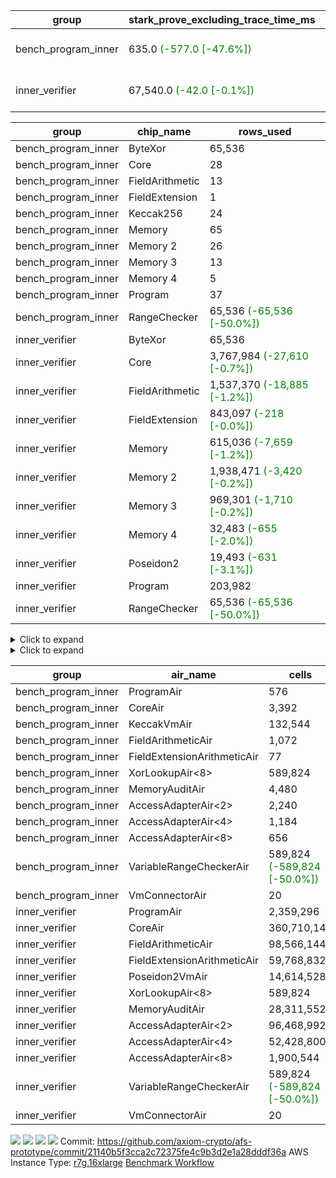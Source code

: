 | group | stark_prove_excluding_trace_time_ms | total_cells | total_cells_used | trace_gen_time_ms | verify_program_compile_ms |
| --- | --- | --- | --- | --- | --- |
| bench_program_inner | 635.0 <span style="color: green">(-577.0 [-47.6%])</span> | 1,325,889 <span style="color: green">(-589,824 [-30.8%])</span> | 211,816 <span style="color: green">(-65,536 [-23.6%])</span> | 2.0 |  |
| inner_verifier | 67,540.0 <span style="color: green">(-42.0 [-0.1%])</span> | 716,308,500 <span style="color: green">(-589,824 [-0.1%])</span> | 385,557,508 <span style="color: green">(-2,962,433 [-0.8%])</span> | 34,165.0 <span style="color: red">(+1,269.0 [+3.9%])</span> | 47,687.0 <span style="color: red">(+262.0 [+0.6%])</span> |

| group | chip_name | rows_used |
| --- | --- | --- |
| bench_program_inner | ByteXor | 65,536 |
| bench_program_inner | Core | 28 |
| bench_program_inner | FieldArithmetic | 13 |
| bench_program_inner | FieldExtension | 1 |
| bench_program_inner | Keccak256 | 24 |
| bench_program_inner | Memory | 65 |
| bench_program_inner | Memory 2 | 26 |
| bench_program_inner | Memory 3 | 13 |
| bench_program_inner | Memory 4 | 5 |
| bench_program_inner | Program | 37 |
| bench_program_inner | RangeChecker | 65,536 <span style="color: green">(-65,536 [-50.0%])</span> |
| inner_verifier | ByteXor | 65,536 |
| inner_verifier | Core | 3,767,984 <span style="color: green">(-27,610 [-0.7%])</span> |
| inner_verifier | FieldArithmetic | 1,537,370 <span style="color: green">(-18,885 [-1.2%])</span> |
| inner_verifier | FieldExtension | 843,097 <span style="color: green">(-218 [-0.0%])</span> |
| inner_verifier | Memory | 615,036 <span style="color: green">(-7,659 [-1.2%])</span> |
| inner_verifier | Memory 2 | 1,938,471 <span style="color: green">(-3,420 [-0.2%])</span> |
| inner_verifier | Memory 3 | 969,301 <span style="color: green">(-1,710 [-0.2%])</span> |
| inner_verifier | Memory 4 | 32,483 <span style="color: green">(-655 [-2.0%])</span> |
| inner_verifier | Poseidon2 | 19,493 <span style="color: green">(-631 [-3.1%])</span> |
| inner_verifier | Program | 203,982 |
| inner_verifier | RangeChecker | 65,536 <span style="color: green">(-65,536 [-50.0%])</span> |

<details>
<summary>Click to expand</summary>

| group | dsl_ir | opcode | frequency |
| --- | --- | --- | --- |
| bench_program_inner |  | JAL | 1 |
| bench_program_inner |  | STOREW | 2 |
| bench_program_inner | AddE | FE4ADD | 1 |
| bench_program_inner | AddF | ADD | 1 |
| bench_program_inner | AddVI | ADD | 6 |
| bench_program_inner | Alloc | ADD | 2 |
| bench_program_inner | Alloc | LOADW | 2 |
| bench_program_inner | Alloc | MUL | 2 |
| bench_program_inner | For | ADD | 2 |
| bench_program_inner | For | BNE | 3 |
| bench_program_inner | For | JAL | 1 |
| bench_program_inner | For | STOREW | 1 |
| bench_program_inner | Halt | TERMINATE | 1 |
| bench_program_inner | IfEqI | BNE | 2 |
| bench_program_inner | ImmE | STOREW | 8 |
| bench_program_inner | ImmF | STOREW | 2 |
| bench_program_inner | ImmV | STOREW | 3 |
| bench_program_inner | Keccak256 | KECCAK256 | 1 |
| bench_program_inner | StoreV | STOREW2 | 2 |
| inner_verifier |  | JAL | 1 |
| inner_verifier |  | STOREW | 2 |
| inner_verifier | AddE | FE4ADD | 223,742 <span style="color: green">(-45 [-0.0%])</span> |
| inner_verifier | AddEFFI | LOADW | 123 <span style="color: green">(-4 [-3.1%])</span> |
| inner_verifier | AddEFFI | STOREW | 369 <span style="color: green">(-12 [-3.1%])</span> |
| inner_verifier | AddEFI | ADD | 168 |
| inner_verifier | AddEI | ADD | 66,524 <span style="color: green">(-260 [-0.4%])</span> |
| inner_verifier | AddFI | ADD | 12,359 <span style="color: green">(-84 [-0.7%])</span> |
| inner_verifier | AddV | ADD | 5,537 <span style="color: green">(-443 [-7.4%])</span> |
| inner_verifier | AddVI | ADD | 267,447 <span style="color: green">(-3,967 [-1.5%])</span> |
| inner_verifier | Alloc | ADD | 22,394 <span style="color: green">(-1,430 [-6.0%])</span> |
| inner_verifier | Alloc | LOADW | 22,394 <span style="color: green">(-1,430 [-6.0%])</span> |
| inner_verifier | Alloc | MUL | 13,491 <span style="color: green">(-862 [-6.0%])</span> |
| inner_verifier | AssertEqE | BNE | 132 |
| inner_verifier | AssertEqEI | BNE | 4 |
| inner_verifier | AssertEqF | BNE | 3,886 <span style="color: green">(-168 [-4.1%])</span> |
| inner_verifier | AssertEqV | BNE | 1,108 <span style="color: green">(-21 [-1.9%])</span> |
| inner_verifier | AssertEqVI | BNE | 188 |
| inner_verifier | CycleTrackerEnd | CT_END | 104,083 <span style="color: green">(-273 [-0.3%])</span> |
| inner_verifier | CycleTrackerStart | CT_START | 104,083 <span style="color: green">(-273 [-0.3%])</span> |
| inner_verifier | DivE | BBE4DIV | 194,988 <span style="color: green">(-21 [-0.0%])</span> |
| inner_verifier | DivEIN | BBE4DIV | 30 |
| inner_verifier | DivEIN | STOREW | 120 |
| inner_verifier | DivFIN | DIV | 72 |
| inner_verifier | For | ADD | 521,262 <span style="color: green">(-6,699 [-1.3%])</span> |
| inner_verifier | For | BNE | 538,949 <span style="color: green">(-7,520 [-1.4%])</span> |
| inner_verifier | For | JAL | 17,687 <span style="color: green">(-821 [-4.4%])</span> |
| inner_verifier | For | LOADW | 882 <span style="color: green">(-84 [-8.7%])</span> |
| inner_verifier | For | STOREW | 16,805 <span style="color: green">(-737 [-4.2%])</span> |
| inner_verifier | Halt | TERMINATE | 1 |
| inner_verifier | HintBitsF | HINT_BITS | 22 |
| inner_verifier | HintInputVec | HINT_INPUT | 8,903 <span style="color: green">(-568 [-6.0%])</span> |
| inner_verifier | IfEq | BNE | 5,189 <span style="color: green">(-969 [-15.7%])</span> |
| inner_verifier | IfEqI | BNE | 120,449 <span style="color: green">(-806 [-0.7%])</span> |
| inner_verifier | IfEqI | JAL | 8,811 <span style="color: red">(+277 [+3.2%])</span> |
| inner_verifier | IfNe | BEQ | 6,385 <span style="color: green">(-508 [-7.4%])</span> |
| inner_verifier | IfNe | JAL | 20 <span style="color: green">(-1 [-4.8%])</span> |
| inner_verifier | IfNeI | BEQ | 862 <span style="color: green">(-84 [-8.9%])</span> |
| inner_verifier | ImmE | STOREW | 12,360 |
| inner_verifier | ImmF | STOREW | 13,389 <span style="color: green">(-1,176 [-8.1%])</span> |
| inner_verifier | ImmV | STOREW | 21,024 <span style="color: green">(-560 [-2.6%])</span> |
| inner_verifier | LoadE | LOADW | 41,204 <span style="color: green">(-252 [-0.6%])</span> |
| inner_verifier | LoadE | LOADW2 | 799,932 <span style="color: green">(-420 [-0.1%])</span> |
| inner_verifier | LoadF | LOADW | 13,965 <span style="color: green">(-533 [-3.7%])</span> |
| inner_verifier | LoadF | LOADW2 | 298,721 <span style="color: green">(-12 [-0.0%])</span> |
| inner_verifier | LoadV | LOADW | 11,647 <span style="color: green">(-610 [-5.0%])</span> |
| inner_verifier | LoadV | LOADW2 | 59,525 <span style="color: green">(-2,291 [-3.7%])</span> |
| inner_verifier | MulE | BBE4MUL | 408,006 <span style="color: green">(-85 [-0.0%])</span> |
| inner_verifier | MulEF | MUL | 1,584 <span style="color: green">(-84 [-5.0%])</span> |
| inner_verifier | MulEFI | MUL | 1,432 |
| inner_verifier | MulEI | BBE4MUL | 2,558 <span style="color: green">(-4 [-0.2%])</span> |
| inner_verifier | MulEI | STOREW | 10,232 <span style="color: green">(-16 [-0.2%])</span> |
| inner_verifier | MulF | MUL | 22,005 <span style="color: green">(-168 [-0.8%])</span> |
| inner_verifier | MulFI | MUL | 12 |
| inner_verifier | MulV | MUL | 682 |
| inner_verifier | MulVI | MUL | 7,734 <span style="color: green">(-525 [-6.4%])</span> |
| inner_verifier | NegE | MUL | 184 |
| inner_verifier | Poseidon2CompressBabyBear | COMP_POS2 | 6,657 <span style="color: green">(-567 [-7.8%])</span> |
| inner_verifier | Poseidon2PermuteBabyBear | PERM_POS2 | 12,836 <span style="color: green">(-64 [-0.5%])</span> |
| inner_verifier | StoreE | STOREW | 10,900 <span style="color: green">(-336 [-3.0%])</span> |
| inner_verifier | StoreE | STOREW2 | 10,984 <span style="color: green">(-172 [-1.5%])</span> |
| inner_verifier | StoreF | STOREW | 11,448 <span style="color: green">(-1,176 [-9.3%])</span> |
| inner_verifier | StoreF | STOREW2 | 101,402 <span style="color: green">(-184 [-0.2%])</span> |
| inner_verifier | StoreHintWord | ADD | 188,210 <span style="color: green">(-4,166 [-2.2%])</span> |
| inner_verifier | StoreHintWord | SHINTW | 197,795 <span style="color: green">(-4,734 [-2.3%])</span> |
| inner_verifier | StoreV | STOREW | 1,770 <span style="color: green">(-63 [-3.4%])</span> |
| inner_verifier | StoreV | STOREW2 | 22,388 <span style="color: green">(-1,073 [-4.6%])</span> |
| inner_verifier | SubE | FE4SUB | 13,773 <span style="color: green">(-63 [-0.5%])</span> |
| inner_verifier | SubEF | LOADW | 1,167,840 |
| inner_verifier | SubEF | SUB | 389,280 |
| inner_verifier | SubEFI | ADD | 1,288 |
| inner_verifier | SubEI | ADD | 240 |
| inner_verifier | SubV | SUB | 13,881 <span style="color: green">(-147 [-1.0%])</span> |
| inner_verifier | SubVI | SUB | 1,248 <span style="color: green">(-29 [-2.3%])</span> |
| inner_verifier | SubVIN | SUB | 336 <span style="color: green">(-21 [-5.9%])</span> |

</details>

<details>
<summary>Click to expand</summary>

| group | air_name | dsl_ir | opcode | cells_used |
| --- | --- | --- | --- | --- |
| bench_program_inner | Audit |  | JAL | 19 |
| bench_program_inner | CoreAir |  | JAL | 62 |
| bench_program_inner | Audit |  | STOREW | 38 |
| bench_program_inner | CoreAir |  | STOREW | 124 |
| bench_program_inner | AccessAdapter<2> | AddE | FE4ADD | 66 |
| bench_program_inner | AccessAdapter<4> | AddE | FE4ADD | 39 |
| bench_program_inner | Audit | AddE | FE4ADD | 76 |
| bench_program_inner | FieldExtensionArithmeticAir | AddE | FE4ADD | 41 |
| bench_program_inner | Audit | AddF | ADD | 19 |
| bench_program_inner | FieldArithmeticAir | AddF | ADD | 31 |
| bench_program_inner | Audit | AddVI | ADD | 38 |
| bench_program_inner | FieldArithmeticAir | AddVI | ADD | 186 |
| bench_program_inner | FieldArithmeticAir | Alloc | ADD | 62 |
| bench_program_inner | Audit | Alloc | LOADW | 38 |
| bench_program_inner | CoreAir | Alloc | LOADW | 124 |
| bench_program_inner | FieldArithmeticAir | Alloc | MUL | 62 |
| bench_program_inner | FieldArithmeticAir | For | ADD | 62 |
| bench_program_inner | CoreAir | For | BNE | 186 |
| bench_program_inner | CoreAir | For | JAL | 62 |
| bench_program_inner | Audit | For | STOREW | 19 |
| bench_program_inner | CoreAir | For | STOREW | 62 |
| bench_program_inner | CoreAir | Halt | TERMINATE | 62 |
| bench_program_inner | CoreAir | IfEqI | BNE | 124 |
| bench_program_inner | Audit | ImmE | STOREW | 152 |
| bench_program_inner | CoreAir | ImmE | STOREW | 496 |
| bench_program_inner | Audit | ImmF | STOREW | 38 |
| bench_program_inner | CoreAir | ImmF | STOREW | 124 |
| bench_program_inner | Audit | ImmV | STOREW | 38 |
| bench_program_inner | CoreAir | ImmV | STOREW | 186 |
| bench_program_inner | AccessAdapter<2> | Keccak256 | KECCAK256 | 220 |
| bench_program_inner | AccessAdapter<4> | Keccak256 | KECCAK256 | 130 |
| bench_program_inner | AccessAdapter<8> | Keccak256 | KECCAK256 | 85 |
| bench_program_inner | Audit | Keccak256 | KECCAK256 | 722 |
| bench_program_inner | KeccakVmAir | Keccak256 | KECCAK256 | 76,752 |
| bench_program_inner | Audit | StoreV | STOREW2 | 38 |
| bench_program_inner | CoreAir | StoreV | STOREW2 | 124 |
| inner_verifier | Audit |  | JAL | 19 |
| inner_verifier | CoreAir |  | JAL | 66 |
| inner_verifier | Audit |  | STOREW | 38 |
| inner_verifier | CoreAir |  | STOREW | 132 |
| inner_verifier | AccessAdapter<2> | AddE | FE4ADD | 1,122,286 <span style="color: green">(-968 [-0.1%])</span> |
| inner_verifier | AccessAdapter<4> | AddE | FE4ADD | 663,169 <span style="color: green">(-572 [-0.1%])</span> |
| inner_verifier | Audit | AddE | FE4ADD | 2,157,184 |
| inner_verifier | FieldExtensionArithmeticAir | AddE | FE4ADD | 9,173,422 <span style="color: green">(-1,845 [-0.0%])</span> |
| inner_verifier | AccessAdapter<2> | AddEFFI | LOADW | 660 <span style="color: green">(-44 [-6.2%])</span> |
| inner_verifier | AccessAdapter<4> | AddEFFI | LOADW | 780 <span style="color: green">(-52 [-6.2%])</span> |
| inner_verifier | Audit | AddEFFI | LOADW | 798 |
| inner_verifier | CoreAir | AddEFFI | LOADW | 8,118 <span style="color: green">(-264 [-3.1%])</span> |
| inner_verifier | AccessAdapter<2> | AddEFFI | STOREW | 660 <span style="color: green">(-44 [-6.2%])</span> |
| inner_verifier | Audit | AddEFFI | STOREW | 2,394 |
| inner_verifier | CoreAir | AddEFFI | STOREW | 24,354 <span style="color: green">(-792 [-3.1%])</span> |
| inner_verifier | AccessAdapter<2> | AddEFI | ADD | 286 |
| inner_verifier | AccessAdapter<4> | AddEFI | ADD | 169 |
| inner_verifier | Audit | AddEFI | ADD | 3,192 |
| inner_verifier | FieldArithmeticAir | AddEFI | ADD | 5,208 |
| inner_verifier | AccessAdapter<2> | AddEI | ADD | 360,536 <span style="color: green">(-1,012 [-0.3%])</span> |
| inner_verifier | AccessAdapter<4> | AddEI | ADD | 213,044 <span style="color: green">(-598 [-0.3%])</span> |
| inner_verifier | Audit | AddEI | ADD | 1,177,088 |
| inner_verifier | FieldArithmeticAir | AddEI | ADD | 2,062,244 <span style="color: green">(-8,060 [-0.4%])</span> |
| inner_verifier | Audit | AddFI | ADD | 3,021 |
| inner_verifier | FieldArithmeticAir | AddFI | ADD | 383,129 <span style="color: green">(-2,604 [-0.7%])</span> |
| inner_verifier | Audit | AddV | ADD | 19 |
| inner_verifier | FieldArithmeticAir | AddV | ADD | 171,647 <span style="color: green">(-13,733 [-7.4%])</span> |
| inner_verifier | Audit | AddVI | ADD | 17,005 |
| inner_verifier | FieldArithmeticAir | AddVI | ADD | 8,290,857 <span style="color: green">(-122,977 [-1.5%])</span> |
| inner_verifier | FieldArithmeticAir | Alloc | ADD | 694,214 <span style="color: green">(-44,330 [-6.0%])</span> |
| inner_verifier | Audit | Alloc | LOADW | 3,420 |
| inner_verifier | CoreAir | Alloc | LOADW | 1,478,004 <span style="color: green">(-94,380 [-6.0%])</span> |
| inner_verifier | AccessAdapter<2> | Alloc | MUL | 33 |
| inner_verifier | AccessAdapter<4> | Alloc | MUL | 39 |
| inner_verifier | FieldArithmeticAir | Alloc | MUL | 418,221 <span style="color: green">(-26,722 [-6.0%])</span> |
| inner_verifier | AccessAdapter<2> | AssertEqE | BNE | 726 |
| inner_verifier | AccessAdapter<4> | AssertEqE | BNE | 429 |
| inner_verifier | CoreAir | AssertEqE | BNE | 8,712 |
| inner_verifier | AccessAdapter<2> | AssertEqEI | BNE | 22 |
| inner_verifier | AccessAdapter<4> | AssertEqEI | BNE | 13 |
| inner_verifier | CoreAir | AssertEqEI | BNE | 264 |
| inner_verifier | CoreAir | AssertEqF | BNE | 256,476 <span style="color: green">(-11,088 [-4.1%])</span> |
| inner_verifier | CoreAir | AssertEqV | BNE | 73,128 <span style="color: green">(-1,386 [-1.9%])</span> |
| inner_verifier | CoreAir | AssertEqVI | BNE | 12,408 |
| inner_verifier | CoreAir | CycleTrackerEnd | CT_END | 6,869,478 <span style="color: green">(-18,018 [-0.3%])</span> |
| inner_verifier | CoreAir | CycleTrackerStart | CT_START | 6,869,478 <span style="color: green">(-18,018 [-0.3%])</span> |
| inner_verifier | AccessAdapter<2> | DivE | BBE4DIV | 8,564,952 |
| inner_verifier | AccessAdapter<4> | DivE | BBE4DIV | 5,061,108 |
| inner_verifier | Audit | DivE | BBE4DIV | 1,672 |
| inner_verifier | FieldExtensionArithmeticAir | DivE | BBE4DIV | 7,994,508 <span style="color: green">(-861 [-0.0%])</span> |
| inner_verifier | AccessAdapter<2> | DivEIN | BBE4DIV | 1,694 |
| inner_verifier | AccessAdapter<4> | DivEIN | BBE4DIV | 1,001 |
| inner_verifier | Audit | DivEIN | BBE4DIV | 2,204 |
| inner_verifier | FieldExtensionArithmeticAir | DivEIN | BBE4DIV | 1,230 |
| inner_verifier | AccessAdapter<2> | DivEIN | STOREW | 429 |
| inner_verifier | AccessAdapter<4> | DivEIN | STOREW | 117 |
| inner_verifier | CoreAir | DivEIN | STOREW | 7,920 |
| inner_verifier | Audit | DivFIN | DIV | 1,311 |
| inner_verifier | FieldArithmeticAir | DivFIN | DIV | 2,232 |
| inner_verifier | FieldArithmeticAir | For | ADD | 16,159,122 <span style="color: green">(-207,669 [-1.3%])</span> |
| inner_verifier | CoreAir | For | BNE | 35,570,634 <span style="color: green">(-496,320 [-1.4%])</span> |
| inner_verifier | AccessAdapter<2> | For | JAL | 407 <span style="color: green">(-11 [-2.6%])</span> |
| inner_verifier | AccessAdapter<4> | For | JAL | 481 <span style="color: green">(-13 [-2.6%])</span> |
| inner_verifier | CoreAir | For | JAL | 1,167,342 <span style="color: green">(-54,186 [-4.4%])</span> |
| inner_verifier | Audit | For | LOADW | 399 |
| inner_verifier | CoreAir | For | LOADW | 58,212 <span style="color: green">(-5,544 [-8.7%])</span> |
| inner_verifier | Audit | For | STOREW | 2,356 |
| inner_verifier | CoreAir | For | STOREW | 1,109,130 <span style="color: green">(-48,642 [-4.2%])</span> |
| inner_verifier | CoreAir | Halt | TERMINATE | 66 |
| inner_verifier | CoreAir | HintBitsF | HINT_BITS | 1,452 |
| inner_verifier | CoreAir | HintInputVec | HINT_INPUT | 587,598 <span style="color: green">(-37,488 [-6.0%])</span> |
| inner_verifier | CoreAir | IfEq | BNE | 342,474 <span style="color: green">(-63,954 [-15.7%])</span> |
| inner_verifier | CoreAir | IfEqI | BNE | 7,949,634 <span style="color: green">(-53,196 [-0.7%])</span> |
| inner_verifier | CoreAir | IfEqI | JAL | 581,526 <span style="color: red">(+18,282 [+3.2%])</span> |
| inner_verifier | CoreAir | IfNe | BEQ | 421,410 <span style="color: green">(-33,528 [-7.4%])</span> |
| inner_verifier | CoreAir | IfNe | JAL | 1,320 <span style="color: green">(-66 [-4.8%])</span> |
| inner_verifier | CoreAir | IfNeI | BEQ | 56,892 <span style="color: green">(-5,544 [-8.9%])</span> |
| inner_verifier | AccessAdapter<2> | ImmE | STOREW | 462 |
| inner_verifier | AccessAdapter<4> | ImmE | STOREW | 273 |
| inner_verifier | Audit | ImmE | STOREW | 226,784 |
| inner_verifier | CoreAir | ImmE | STOREW | 815,760 |
| inner_verifier | Audit | ImmF | STOREW | 3,876 |
| inner_verifier | CoreAir | ImmF | STOREW | 883,674 <span style="color: green">(-77,616 [-8.1%])</span> |
| inner_verifier | Audit | ImmV | STOREW | 18,506 |
| inner_verifier | CoreAir | ImmV | STOREW | 1,387,584 <span style="color: green">(-36,960 [-2.6%])</span> |
| inner_verifier | AccessAdapter<2> | LoadE | LOADW | 15,202 <span style="color: green">(-924 [-5.7%])</span> |
| inner_verifier | AccessAdapter<4> | LoadE | LOADW | 8,983 <span style="color: green">(-546 [-5.7%])</span> |
| inner_verifier | Audit | LoadE | LOADW | 704,824 |
| inner_verifier | CoreAir | LoadE | LOADW | 2,719,464 <span style="color: green">(-16,632 [-0.6%])</span> |
| inner_verifier | AccessAdapter<2> | LoadE | LOADW2 | 22,704 <span style="color: green">(-1,386 [-5.8%])</span> |
| inner_verifier | AccessAdapter<4> | LoadE | LOADW2 | 13,416 <span style="color: green">(-819 [-5.8%])</span> |
| inner_verifier | CoreAir | LoadE | LOADW2 | 52,795,512 <span style="color: green">(-27,720 [-0.1%])</span> |
| inner_verifier | AccessAdapter<2> | LoadF | LOADW | 21,252 <span style="color: green">(-924 [-4.2%])</span> |
| inner_verifier | AccessAdapter<4> | LoadF | LOADW | 12,558 <span style="color: green">(-546 [-4.2%])</span> |
| inner_verifier | AccessAdapter<8> | LoadF | LOADW | 8,211 <span style="color: green">(-357 [-4.2%])</span> |
| inner_verifier | Audit | LoadF | LOADW | 63,517 |
| inner_verifier | CoreAir | LoadF | LOADW | 921,690 <span style="color: green">(-35,178 [-3.7%])</span> |
| inner_verifier | AccessAdapter<2> | LoadF | LOADW2 | 583 <span style="color: green">(-22 [-3.6%])</span> |
| inner_verifier | AccessAdapter<4> | LoadF | LOADW2 | 351 <span style="color: green">(-13 [-3.6%])</span> |
| inner_verifier | AccessAdapter<8> | LoadF | LOADW2 | 374 <span style="color: green">(-17 [-4.3%])</span> |
| inner_verifier | Audit | LoadF | LOADW2 | 1,767 |
| inner_verifier | CoreAir | LoadF | LOADW2 | 19,715,586 <span style="color: green">(-792 [-0.0%])</span> |
| inner_verifier | Audit | LoadV | LOADW | 28,158 |
| inner_verifier | CoreAir | LoadV | LOADW | 768,702 <span style="color: green">(-40,260 [-5.0%])</span> |
| inner_verifier | Audit | LoadV | LOADW2 | 3,040 |
| inner_verifier | CoreAir | LoadV | LOADW2 | 3,928,650 <span style="color: green">(-151,206 [-3.7%])</span> |
| inner_verifier | AccessAdapter<2> | MulE | BBE4MUL | 509,256 <span style="color: green">(-946 [-0.2%])</span> |
| inner_verifier | AccessAdapter<4> | MulE | BBE4MUL | 300,924 <span style="color: green">(-559 [-0.2%])</span> |
| inner_verifier | Audit | MulE | BBE4MUL | 1,293,216 |
| inner_verifier | FieldExtensionArithmeticAir | MulE | BBE4MUL | 16,728,246 <span style="color: green">(-3,485 [-0.0%])</span> |
| inner_verifier | AccessAdapter<2> | MulEF | MUL | 7,414 <span style="color: green">(-462 [-5.9%])</span> |
| inner_verifier | AccessAdapter<4> | MulEF | MUL | 4,381 <span style="color: green">(-273 [-5.9%])</span> |
| inner_verifier | Audit | MulEF | MUL | 4,484 |
| inner_verifier | FieldArithmeticAir | MulEF | MUL | 49,104 <span style="color: green">(-2,604 [-5.0%])</span> |
| inner_verifier | AccessAdapter<2> | MulEFI | MUL | 1,100 |
| inner_verifier | AccessAdapter<4> | MulEFI | MUL | 650 |
| inner_verifier | Audit | MulEFI | MUL | 27,208 |
| inner_verifier | FieldArithmeticAir | MulEFI | MUL | 44,392 |
| inner_verifier | AccessAdapter<2> | MulEI | BBE4MUL | 165,396 <span style="color: green">(-198 [-0.1%])</span> |
| inner_verifier | AccessAdapter<4> | MulEI | BBE4MUL | 97,734 <span style="color: green">(-117 [-0.1%])</span> |
| inner_verifier | Audit | MulEI | BBE4MUL | 189,848 |
| inner_verifier | FieldExtensionArithmeticAir | MulEI | BBE4MUL | 104,878 <span style="color: green">(-164 [-0.2%])</span> |
| inner_verifier | AccessAdapter<2> | MulEI | STOREW | 56,045 <span style="color: green">(-77 [-0.1%])</span> |
| inner_verifier | AccessAdapter<4> | MulEI | STOREW | 32,994 <span style="color: green">(-39 [-0.1%])</span> |
| inner_verifier | Audit | MulEI | STOREW | 57 |
| inner_verifier | CoreAir | MulEI | STOREW | 675,312 <span style="color: green">(-1,056 [-0.2%])</span> |
| inner_verifier | Audit | MulF | MUL | 779 |
| inner_verifier | FieldArithmeticAir | MulF | MUL | 682,155 <span style="color: green">(-5,208 [-0.8%])</span> |
| inner_verifier | Audit | MulFI | MUL | 228 |
| inner_verifier | FieldArithmeticAir | MulFI | MUL | 372 |
| inner_verifier | Audit | MulV | MUL | 12,901 |
| inner_verifier | FieldArithmeticAir | MulV | MUL | 21,142 |
| inner_verifier | Audit | MulVI | MUL | 114 |
| inner_verifier | FieldArithmeticAir | MulVI | MUL | 239,754 <span style="color: green">(-16,275 [-6.4%])</span> |
| inner_verifier | AccessAdapter<2> | NegE | MUL | 902 |
| inner_verifier | AccessAdapter<4> | NegE | MUL | 533 |
| inner_verifier | Audit | NegE | MUL | 3,496 |
| inner_verifier | FieldArithmeticAir | NegE | MUL | 5,704 |
| inner_verifier | AccessAdapter<2> | Poseidon2CompressBabyBear | COMP_POS2 | 276,276 <span style="color: green">(-22,176 [-7.4%])</span> |
| inner_verifier | AccessAdapter<4> | Poseidon2CompressBabyBear | COMP_POS2 | 163,254 <span style="color: green">(-13,104 [-7.4%])</span> |
| inner_verifier | AccessAdapter<8> | Poseidon2CompressBabyBear | COMP_POS2 | 106,743 <span style="color: green">(-8,568 [-7.4%])</span> |
| inner_verifier | Poseidon2VmAir<BabyBear> | Poseidon2CompressBabyBear | COMP_POS2 | 2,782,626 <span style="color: green">(-237,006 [-7.8%])</span> |
| inner_verifier | AccessAdapter<2> | Poseidon2PermuteBabyBear | PERM_POS2 | 598,477 <span style="color: green">(-6,534 [-1.1%])</span> |
| inner_verifier | AccessAdapter<4> | Poseidon2PermuteBabyBear | PERM_POS2 | 354,068 <span style="color: green">(-3,861 [-1.1%])</span> |
| inner_verifier | AccessAdapter<8> | Poseidon2PermuteBabyBear | PERM_POS2 | 233,274 <span style="color: green">(-2,533 [-1.1%])</span> |
| inner_verifier | Poseidon2VmAir<BabyBear> | Poseidon2PermuteBabyBear | PERM_POS2 | 5,365,448 <span style="color: green">(-26,752 [-0.5%])</span> |
| inner_verifier | AccessAdapter<2> | StoreE | STOREW | 7,392 <span style="color: green">(-462 [-5.9%])</span> |
| inner_verifier | AccessAdapter<4> | StoreE | STOREW | 4,368 <span style="color: green">(-273 [-5.9%])</span> |
| inner_verifier | Audit | StoreE | STOREW | 207,100 <span style="color: green">(-6,384 [-3.0%])</span> |
| inner_verifier | CoreAir | StoreE | STOREW | 719,400 <span style="color: green">(-22,176 [-3.0%])</span> |
| inner_verifier | AccessAdapter<2> | StoreE | STOREW2 | 45,276 |
| inner_verifier | AccessAdapter<4> | StoreE | STOREW2 | 26,754 |
| inner_verifier | Audit | StoreE | STOREW2 | 26,752 <span style="color: green">(-1,672 [-5.9%])</span> |
| inner_verifier | CoreAir | StoreE | STOREW2 | 724,944 <span style="color: green">(-11,352 [-1.5%])</span> |
| inner_verifier | Audit | StoreF | STOREW | 217,512 <span style="color: green">(-22,344 [-9.3%])</span> |
| inner_verifier | CoreAir | StoreF | STOREW | 755,568 <span style="color: green">(-77,616 [-9.3%])</span> |
| inner_verifier | AccessAdapter<2> | StoreF | STOREW2 | 522,071 <span style="color: red">(+880 [+0.2%])</span> |
| inner_verifier | AccessAdapter<4> | StoreF | STOREW2 | 308,919 <span style="color: red">(+520 [+0.2%])</span> |
| inner_verifier | AccessAdapter<8> | StoreF | STOREW2 | 203,609 <span style="color: red">(+340 [+0.2%])</span> |
| inner_verifier | Audit | StoreF | STOREW2 | 51,984 <span style="color: green">(-3,192 [-5.8%])</span> |
| inner_verifier | CoreAir | StoreF | STOREW2 | 6,692,532 <span style="color: green">(-12,144 [-0.2%])</span> |
| inner_verifier | FieldArithmeticAir | StoreHintWord | ADD | 5,834,510 <span style="color: green">(-129,146 [-2.2%])</span> |
| inner_verifier | Audit | StoreHintWord | SHINTW | 3,758,105 <span style="color: green">(-89,946 [-2.3%])</span> |
| inner_verifier | CoreAir | StoreHintWord | SHINTW | 13,054,470 <span style="color: green">(-312,444 [-2.3%])</span> |
| inner_verifier | Audit | StoreV | STOREW | 33,630 <span style="color: green">(-1,197 [-3.4%])</span> |
| inner_verifier | CoreAir | StoreV | STOREW | 116,820 <span style="color: green">(-4,158 [-3.4%])</span> |
| inner_verifier | Audit | StoreV | STOREW2 | 420,698 <span style="color: green">(-20,786 [-4.7%])</span> |
| inner_verifier | CoreAir | StoreV | STOREW2 | 1,477,608 <span style="color: green">(-70,818 [-4.6%])</span> |
| inner_verifier | AccessAdapter<2> | SubE | FE4SUB | 455,862 <span style="color: green">(-2,310 [-0.5%])</span> |
| inner_verifier | AccessAdapter<4> | SubE | FE4SUB | 269,373 <span style="color: green">(-1,365 [-0.5%])</span> |
| inner_verifier | Audit | SubE | FE4SUB | 970,368 |
| inner_verifier | FieldExtensionArithmeticAir | SubE | FE4SUB | 564,693 <span style="color: green">(-2,583 [-0.5%])</span> |
| inner_verifier | AccessAdapter<2> | SubEF | LOADW | 4,281,838 |
| inner_verifier | Audit | SubEF | LOADW | 1,254 |
| inner_verifier | CoreAir | SubEF | LOADW | 77,077,440 |
| inner_verifier | AccessAdapter<2> | SubEF | SUB | 4,281,838 |
| inner_verifier | AccessAdapter<4> | SubEF | SUB | 5,060,354 |
| inner_verifier | Audit | SubEF | SUB | 418 |
| inner_verifier | FieldArithmeticAir | SubEF | SUB | 12,067,680 |
| inner_verifier | AccessAdapter<2> | SubEFI | ADD | 176 |
| inner_verifier | AccessAdapter<4> | SubEFI | ADD | 104 |
| inner_verifier | Audit | SubEFI | ADD | 24,472 |
| inner_verifier | FieldArithmeticAir | SubEFI | ADD | 39,928 |
| inner_verifier | AccessAdapter<2> | SubEI | ADD | 968 |
| inner_verifier | AccessAdapter<4> | SubEI | ADD | 572 |
| inner_verifier | Audit | SubEI | ADD | 4,408 |
| inner_verifier | FieldArithmeticAir | SubEI | ADD | 7,440 |
| inner_verifier | Audit | SubV | SUB | 57 |
| inner_verifier | FieldArithmeticAir | SubV | SUB | 430,311 <span style="color: green">(-4,557 [-1.0%])</span> |
| inner_verifier | Audit | SubVI | SUB | 14,003 |
| inner_verifier | FieldArithmeticAir | SubVI | SUB | 38,688 <span style="color: green">(-899 [-2.3%])</span> |
| inner_verifier | FieldArithmeticAir | SubVIN | SUB | 10,416 <span style="color: green">(-651 [-5.9%])</span> |

</details>

| group | air_name | cells | constraints | interactions | main_cols | perm_cols | prep_cols | quotient_deg | rows |
| --- | --- | --- | --- | --- | --- | --- | --- | --- | --- |
| bench_program_inner | ProgramAir<BabyBear> | 576 | 4 | 1 | 1 | 8 | 9 | 1 | 64 |
| bench_program_inner | CoreAir | 3,392 | 115 | 19 | 62 | 44 |  | 2 | 32 |
| bench_program_inner | KeccakVmAir | 132,544 | 2,251 | 235 | 3,198 | 944 |  | 2 | 32 |
| bench_program_inner | FieldArithmeticAir | 1,072 | 28 | 15 | 31 | 36 |  | 2 | 16 |
| bench_program_inner | FieldExtensionArithmeticAir | 77 | 28 | 15 | 41 | 36 |  | 2 | 1 |
| bench_program_inner | XorLookupAir<8> | 589,824 | 4 | 1 | 1 | 8 | 3 | 1 | 65,536 |
| bench_program_inner | MemoryAuditAir | 4,480 | 21 | 6 | 19 | 16 |  | 2 | 128 |
| bench_program_inner | AccessAdapterAir<2> | 2,240 | 14 | 5 | 11 | 24 |  | 2 | 64 |
| bench_program_inner | AccessAdapterAir<4> | 1,184 | 14 | 5 | 13 | 24 |  | 2 | 32 |
| bench_program_inner | AccessAdapterAir<8> | 656 | 14 | 5 | 17 | 24 |  | 2 | 16 |
| bench_program_inner | VariableRangeCheckerAir | 589,824 <span style="color: green">(-589,824 [-50.0%])</span> | 4 | 1 | 1 | 8 | 2 | 1 | 65,536 <span style="color: green">(-65,536 [-50.0%])</span> |
| bench_program_inner | VmConnectorAir | 20 | 4 | 2 | 2 | 8 | 1 | 2 | 2 |
| inner_verifier | ProgramAir<BabyBear> | 2,359,296 | 4 | 1 | 1 | 8 | 9 | 1 | 262,144 |
| inner_verifier | CoreAir | 360,710,144 | 113 | 19 | 66 | 20 |  | 8 | 4,194,304 |
| inner_verifier | FieldArithmeticAir | 98,566,144 | 23 | 15 | 31 | 16 |  | 8 | 2,097,152 |
| inner_verifier | FieldExtensionArithmeticAir | 59,768,832 | 23 | 15 | 41 | 16 |  | 8 | 1,048,576 |
| inner_verifier | Poseidon2VmAir<BabyBear> | 14,614,528 | 373 | 32 | 418 | 28 |  | 8 | 32,768 |
| inner_verifier | XorLookupAir<8> | 589,824 | 4 | 1 | 1 | 8 | 3 | 1 | 65,536 |
| inner_verifier | MemoryAuditAir | 28,311,552 | 19 | 6 | 19 | 8 |  | 8 | 1,048,576 |
| inner_verifier | AccessAdapterAir<2> | 96,468,992 | 11 | 5 | 11 | 12 |  | 4 | 4,194,304 |
| inner_verifier | AccessAdapterAir<4> | 52,428,800 | 11 | 5 | 13 | 12 |  | 4 | 2,097,152 |
| inner_verifier | AccessAdapterAir<8> | 1,900,544 | 11 | 5 | 17 | 12 |  | 4 | 65,536 |
| inner_verifier | VariableRangeCheckerAir | 589,824 <span style="color: green">(-589,824 [-50.0%])</span> | 4 | 1 | 1 | 8 | 2 | 1 | 65,536 <span style="color: green">(-65,536 [-50.0%])</span> |
| inner_verifier | VmConnectorAir | 20 | 4 | 2 | 2 | 8 | 1 | 2 | 2 |



[![](https://axiom-public-data-staging-us-east-1.s3.us-east-1.amazonaws.com/benchmark/github/flamegraphs/21140b5f3cca2c72375fe4c9b3d2e1a28dddf36a/small_e2e.dsl_ir.opcode.air_name.cells_used.reverse.svg)](https://axiom-public-data-staging-us-east-1.s3.us-east-1.amazonaws.com/benchmark/github/flamegraphs/21140b5f3cca2c72375fe4c9b3d2e1a28dddf36a/small_e2e.dsl_ir.opcode.air_name.cells_used.reverse.svg)
[![](https://axiom-public-data-staging-us-east-1.s3.us-east-1.amazonaws.com/benchmark/github/flamegraphs/21140b5f3cca2c72375fe4c9b3d2e1a28dddf36a/small_e2e.dsl_ir.opcode.air_name.cells_used.svg)](https://axiom-public-data-staging-us-east-1.s3.us-east-1.amazonaws.com/benchmark/github/flamegraphs/21140b5f3cca2c72375fe4c9b3d2e1a28dddf36a/small_e2e.dsl_ir.opcode.air_name.cells_used.svg)
[![](https://axiom-public-data-staging-us-east-1.s3.us-east-1.amazonaws.com/benchmark/github/flamegraphs/21140b5f3cca2c72375fe4c9b3d2e1a28dddf36a/small_e2e.dsl_ir.opcode.frequency.reverse.svg)](https://axiom-public-data-staging-us-east-1.s3.us-east-1.amazonaws.com/benchmark/github/flamegraphs/21140b5f3cca2c72375fe4c9b3d2e1a28dddf36a/small_e2e.dsl_ir.opcode.frequency.reverse.svg)
[![](https://axiom-public-data-staging-us-east-1.s3.us-east-1.amazonaws.com/benchmark/github/flamegraphs/21140b5f3cca2c72375fe4c9b3d2e1a28dddf36a/small_e2e.dsl_ir.opcode.frequency.svg)](https://axiom-public-data-staging-us-east-1.s3.us-east-1.amazonaws.com/benchmark/github/flamegraphs/21140b5f3cca2c72375fe4c9b3d2e1a28dddf36a/small_e2e.dsl_ir.opcode.frequency.svg)
Commit: https://github.com/axiom-crypto/afs-prototype/commit/21140b5f3cca2c72375fe4c9b3d2e1a28dddf36a
AWS Instance Type: [r7g.16xlarge](https://instances.vantage.sh/aws/ec2/r7g.16xlarge)
[Benchmark Workflow](https://github.com/axiom-crypto/afs-prototype/actions/runs/11236326343)
